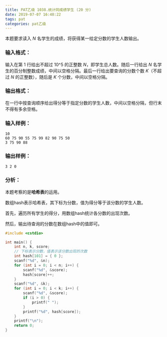 ```yaml
---
title: PAT乙级 1038.统计同成绩学生 (20 分)
date: 2019-07-07 16:48:22
tags: pat
categories: pat乙级
---
```


本题要求读入 *N* 名学生的成绩，将获得某一给定分数的学生人数输出。

<!--more-->

### 输入格式：

输入在第 1 行给出不超过 10^5 的正整数 *N*，即学生总人数。随后一行给出 *N* 名学生的百分制整数成绩，中间以空格分隔。最后一行给出要查询的分数个数 *K*（不超过 *N* 的正整数），随后是 *K* 个分数，中间以空格分隔。

### 输出格式：

在一行中按查询顺序给出得分等于指定分数的学生人数，中间以空格分隔，但行末不得有多余空格。

### 输入样例：

```in
10
60 75 90 55 75 99 82 90 75 50
3 75 90 88
```

### 输出样例：

```out
3 2 0
```

### 分析：

本题考察的是**哈希表**的运用。

数组hash表示哈希表，其下标为分数，值为得分等于该分数的学生人数。

首先，遍历所有学生的得分，用数组hash统计各分数的出现次数。

然后，输出待查询的分数在数组hash中的值即可。

```c++
#include <cstdio>

int main() {
	int n, k, score;
	// 下标表示分数，值表示该分数出现的次数
	int hash[101] = { 0 };
	scanf("%d", &n);
	for (int i = 0; i < n; i++) {
		scanf("%d", &score);
		hash[score]++;
	}
	scanf("%d", &k);
	for (int i = 0; i < k; i++) {
		scanf("%d", &score);
		if (i > 0) {
			printf(" ");
		}
		printf("%d", hash[score]);
	}
	printf("\n");
	return 0;
}
```



